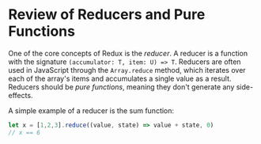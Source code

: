 # Review of Reducers and Pure Functions

One of the core concepts of Redux is the *reducer*. A reducer is a function with the signature `(accumulator: T, item: U) => T`. Reducers are often used in JavaScript through the `Array.reduce` method, which iterates over each of the array's items and accumulates a single value as a result. Reducers should be *pure functions*, meaning they don't generate any side-effects.

A simple example of a reducer is the sum function:

```javascript
let x = [1,2,3].reduce((value, state) => value + state, 0)
// x == 6 
```
